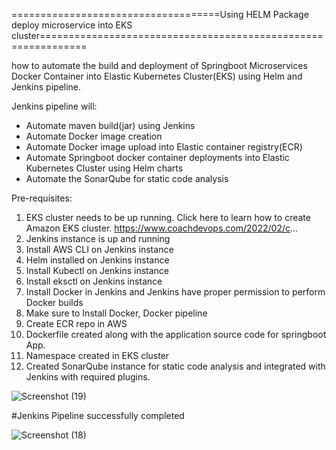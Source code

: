 ====================================Using HELM Package deploy microservice into EKS cluster==============================================================

how to automate the build and deployment of Springboot Microservices Docker Container into Elastic Kubernetes Cluster(EKS) using Helm and Jenkins pipeline.

Jenkins pipeline will:
- Automate maven build(jar) using Jenkins
- Automate Docker image creation
- Automate Docker image upload into Elastic container registry(ECR)
- Automate Springboot docker container deployments into Elastic Kubernetes Cluster using Helm charts
- Automate the SonarQube for static code analysis

Pre-requisites:
1. EKS cluster needs to be up running. Click here to learn how to create Amazon EKS cluster.
https://www.coachdevops.com/2022/02/c...
2. Jenkins instance is up and running
3. Install AWS CLI on Jenkins instance
4. Helm installed on Jenkins instance
5. Install Kubectl on Jenkins instance
6. Install eksctl on Jenkins instance
7. Install Docker in Jenkins and Jenkins have proper permission to perform Docker builds
8. Make sure to Install Docker, Docker pipeline 
9. Create ECR repo in AWS
10. Dockerfile created along with the application source code for springboot App.
11. Namespace created in EKS cluster
12. Created SonarQube instance for static code analysis and integrated with Jenkins with required plugins.
    
![Screenshot (19)](https://github.com/pillakarthik4/Microservice-Deploy-using-Helm/assets/130967802/19fddbf5-ad4e-45c0-914d-46c98f6839d1)



#Jenkins Pipeline successfully completed


![Screenshot (18)](https://github.com/pillakarthik4/Microservice-Deploy-using-Helm/assets/130967802/a26fead5-07eb-4873-ab71-b6859df90059)


